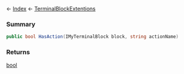 ← [Index](Api-Index) ← [TerminalBlockExtentions](Sandbox.ModAPI.Ingame.TerminalBlockExtentions)

### Summary

```csharp
public bool HasAction(IMyTerminalBlock block, string actionName)
```

### Returns

[bool](System.Boolean)

